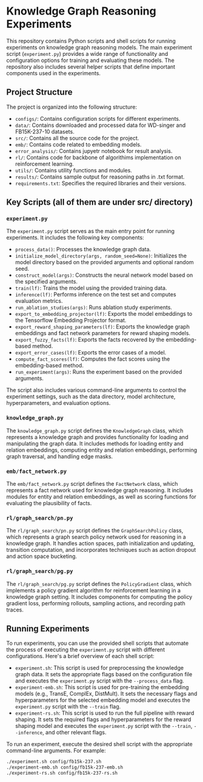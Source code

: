 # Knowledge Graph Reasoning Experiments

This repository contains Python scripts and shell scripts for running experiments on knowledge graph reasoning models. The main experiment script (`experiment.py`) provides a wide range of functionality and configuration options for training and evaluating these models. The repository also includes several helper scripts that define important components used in the experiments.

## Project Structure

The project is organized into the following structure:

- `configs/`: Contains configuration scripts for different experiments.
- `data/`: Contains downloaded and processed data for WD-singer and FB15K-237-10 datasets.
- `src/`: Contains all the source code for the project.
 - `emb/`: Contains code related to embedding models.
 - `error_analysis/`: Contains jupyetr notebook for result analysis.
 - `rl/`: Contains code for backbone of algorithims implementation on reinforcement learning.
 - `utils/`: Contains utility functions and modules.
- `results/`: Contains sample output for reasoning paths in .txt format.
- `requirements.txt`: Specifies the required libraries and their versions.

## Key Scripts (all of them are under src/ directory)


### `experiment.py`

The `experiment.py` script serves as the main entry point for running experiments. It includes the following key components:

- `process_data()`: Processes the knowledge graph data.
- `initialize_model_directory(args, random_seed=None)`: Initializes the model directory based on the provided arguments and optional random seed.
- `construct_model(args)`: Constructs the neural network model based on the specified arguments.
- `train(lf)`: Trains the model using the provided training data.
- `inference(lf)`: Performs inference on the test set and computes evaluation metrics.
- `run_ablation_studies(args)`: Runs ablation study experiments.
- `export_to_embedding_projector(lf)`: Exports the model embeddings to the Tensorflow Embedding Projector format.
- `export_reward_shaping_parameters(lf)`: Exports the knowledge graph embeddings and fact network parameters for reward shaping models.
- `export_fuzzy_facts(lf)`: Exports the facts recovered by the embedding-based method.
- `export_error_cases(lf)`: Exports the error cases of a model.
- `compute_fact_scores(lf)`: Computes the fact scores using the embedding-based method.
- `run_experiment(args)`: Runs the experiment based on the provided arguments.

The script also includes various command-line arguments to control the experiment settings, such as the data directory, model architecture, hyperparameters, and evaluation options.

### `knowledge_graph.py`

The `knowledge_graph.py` script defines the `KnowledgeGraph` class, which represents a knowledge graph and provides functionality for loading and manipulating the graph data. It includes methods for loading entity and relation embeddings, computing entity and relation embeddings, performing graph traversal, and handling edge masks.

### `emb/fact_network.py`

The `emb/fact_network.py` script defines the `FactNetwork` class, which represents a fact network used for knowledge graph reasoning. It includes modules for entity and relation embeddings, as well as scoring functions for evaluating the plausibility of facts.

### `rl/graph_search/pn.py`

The `rl/graph_search/pn.py` script defines the `GraphSearchPolicy` class, which represents a graph search policy network used for reasoning in a knowledge graph. It handles action spaces, path initialization and updating, transition computation, and incorporates techniques such as action dropout and action space bucketing.

### `rl/graph_search/pg.py`

The `rl/graph_search/pg.py` script defines the `PolicyGradient` class, which implements a policy gradient algorithm for reinforcement learning in a knowledge graph setting. It includes components for computing the policy gradient loss, performing rollouts, sampling actions, and recording path traces.

## Running Experiments

To run experiments, you can use the provided shell scripts that automate the process of executing the `experiment.py` script with different configurations. Here's a brief overview of each shell script:

- `experiment.sh`: This script is used for preprocessing the knowledge graph data. It sets the appropriate flags based on the configuration file and executes the `experiment.py` script with the `--process_data` flag.
- `experiment-emb.sh`: This script is used for pre-training the embedding models (e.g., TransE, ComplEx, DistMult). It sets the necessary flags and hyperparameters for the selected embedding model and executes the `experiment.py` script with the `--train` flag.
- `experiment-rs.sh`: This script is used to run the full pipeline with reward shaping. It sets the required flags and hyperparameters for the reward shaping model and executes the `experiment.py` script with the `--train`, `--inference`, and other relevant flags.

To run an experiment, execute the desired shell script with the appropriate command-line arguments. For example:

```bash
./experiment.sh config/fb15k-237.sh
./experiment-emb.sh config/fb15k-237-emb.sh
./experiment-rs.sh config/fb15k-237-rs.sh